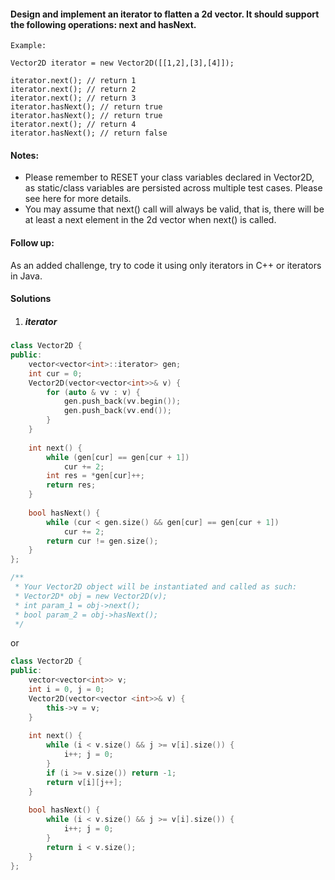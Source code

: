 #### Design and implement an iterator to flatten a 2d vector. It should support the following operations: next and hasNext.

 

```
Example:

Vector2D iterator = new Vector2D([[1,2],[3],[4]]);

iterator.next(); // return 1
iterator.next(); // return 2
iterator.next(); // return 3
iterator.hasNext(); // return true
iterator.hasNext(); // return true
iterator.next(); // return 4
iterator.hasNext(); // return false
```

 

#### Notes:

-    Please remember to RESET your class variables declared in Vector2D, as static/class variables are persisted across multiple test cases. Please see here for more details.
-    You may assume that next() call will always be valid, that is, there will be at least a next element in the 2d vector when next() is called.

 

#### Follow up:

As an added challenge, try to code it using only iterators in C++ or iterators in Java.

#### Solutions

1. ##### iterator

```c++
class Vector2D {
public:
    vector<vector<int>::iterator> gen;
    int cur = 0;
    Vector2D(vector<vector<int>>& v) {
        for (auto & vv : v) {
            gen.push_back(vv.begin());
            gen.push_back(vv.end());
        }
    }
    
    int next() {
        while (gen[cur] == gen[cur + 1])
            cur += 2;
        int res = *gen[cur]++;
        return res;
    }
    
    bool hasNext() {
        while (cur < gen.size() && gen[cur] == gen[cur + 1])
            cur += 2;
        return cur != gen.size();
    }
};

/**
 * Your Vector2D object will be instantiated and called as such:
 * Vector2D* obj = new Vector2D(v);
 * int param_1 = obj->next();
 * bool param_2 = obj->hasNext();
 */
```

or

```c++
class Vector2D {
public:
    vector<vector<int>> v;
    int i = 0, j = 0;
    Vector2D(vector<vector <int>>& v) {
        this->v = v;
    }
    
    int next() {
        while (i < v.size() && j >= v[i].size()) {
            i++; j = 0;
        }
        if (i >= v.size()) return -1;
        return v[i][j++];
    }
    
    bool hasNext() {
        while (i < v.size() && j >= v[i].size()) {
            i++; j = 0;
        }
        return i < v.size();
    }
};
```